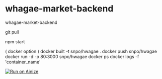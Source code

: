 # whagae-market-backend
whagae-market-backend


git pull

npm start

( docker option )
docker built -t snpo/hwagae .
docker push snpo/hwagae
docker run -d -p 80:3000 snpo/hwagae
docker ps
docker logs -f 'container_name'


[![Run on Ainize](https://ainize.ai/static/images/run_on_ainize_button.svg)](https://ainize.web.app/redirect?git_repo=github.com/Decorona/whagae-market-backend)

